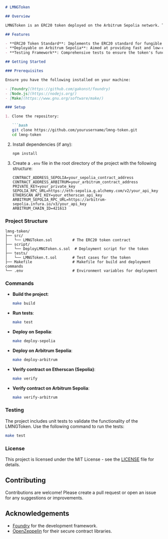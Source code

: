 ```markdown
# LMNGToken

## Overview

LMNGToken is an ERC20 token deployed on the Arbitrum Sepolia network. This project utilizes Foundry, a powerful development environment for Ethereum smart contracts, to streamline the development, testing, and deployment of the token.

## Features

- **ERC20 Token Standard**: Implements the ERC20 standard for fungible tokens.
- **Deployable on Arbitrum Sepolia**: Aimed at providing fast and low-cost transactions.
- **Testing Framework**: Comprehensive tests to ensure the token's functionality and security.

## Getting Started

### Prerequisites

Ensure you have the following installed on your machine:

- [Foundry](https://github.com/gakonst/foundry)
- [Node.js](https://nodejs.org/)
- [Make](https://www.gnu.org/software/make/)

### Setup

1. Clone the repository:

   ```bash
   git clone https://github.com/yourusername/lmng-token.git
   cd lmng-token
   ```

2. Install dependencies (if any):

   ```bash
   npm install
   ```

3. Create a `.env` file in the root directory of the project with the following structure:

   ```env
   CONTRACT_ADDRESS_SEPOLIA=your_sepolia_contract_address
   CONTRACT_ADDRESS_ARBITRUM=your_arbitrum_contract_address
   PRIVATE_KEY=your_private_key
   SEPOLIA_RPC_URL=https://eth-sepolia.g.alchemy.com/v2/your_api_key
   ETHERSCAN_API_KEY=your_etherscan_api_key
   ARBITRUM_SEPOLIA_RPC_URL=https://arbitrum-sepolia.infura.io/v3/your_api_key
   ARBITRUM_CHAIN_ID=421613
   ```

### Project Structure

```
lmng-token/
├── src/
│   └── LMNGToken.sol         # The ERC20 token contract
├── script/
│   └── DeployLMNGToken.s.sol  # Deployment script for the token
├── tests/
│   └── LMNGToken.t.sol       # Test cases for the token
├── Makefile                  # Makefile for build and deployment commands
└── .env                      # Environment variables for deployment
```

### Commands

- **Build the project**:

   ```bash
   make build
   ```

- **Run tests**:

   ```bash
   make test
   ```

- **Deploy on Sepolia**:

   ```bash
   make deploy-sepolia
   ```

- **Deploy on Arbitrum Sepolia**:

   ```bash
   make deploy-arbitrum
   ```

- **Verify contract on Etherscan (Sepolia)**:

   ```bash
   make verify
   ```

- **Verify contract on Arbitrum Sepolia**:

   ```bash
   make verify-arbitrum
   ```

### Testing

The project includes unit tests to validate the functionality of the LMNGToken. Use the following command to run the tests:

```bash
make test
```

### License

This project is licensed under the MIT License - see the [LICENSE](LICENSE) file for details.

## Contributing

Contributions are welcome! Please create a pull request or open an issue for any suggestions or improvements.

## Acknowledgements

- [Foundry](https://github.com/gakonst/foundry) for the development framework.
- [OpenZeppelin](https://openzeppelin.com/contracts/) for their secure contract libraries.
```
